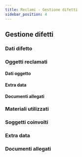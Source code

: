 ```yaml
---
title: Reclami - Gestione difetti
sidebar_position: 4
---
```



## Gestione difetti

### Dati difetto

### Oggetti reclamati

#### Dati oggetto

#### Extra data

#### Documenti allegati

### Materiali utilizzati

### Soggetti coinvolti

### Extra data

### Documenti allegati
